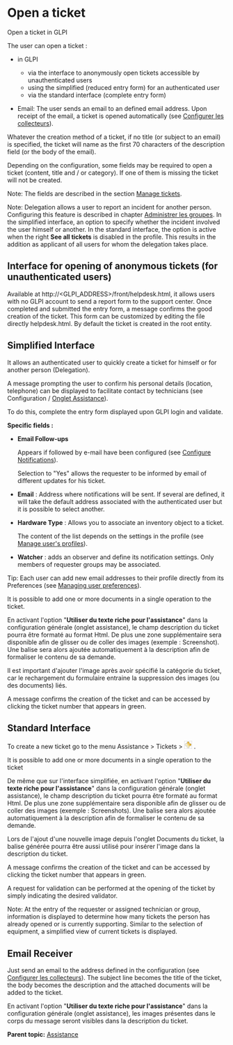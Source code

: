 Open a ticket
=============

Open a ticket in GLPI

The user can open a ticket :

-   in GLPI
    -   via the interface to anonymously open tickets accessible by
        unauthenticated users
    -   using the simplified (reduced entry form) for an authenticated
        user
    -   via the standard interface (complete entry form)

-   Email: The user sends an email to an defined email address. Upon
    receipt of the email, a ticket is opened automatically (see
    [Configurer les
    collecteurs](config_mailcollector.html "La configuration des collecteurs s'effectue depuis le menu Configuration > Collecteurs")).

Whatever the creation method of a ticket, if no title (or subject to an
email) is specified, the ticket will name as the first 70 characters of
the description field (or the body of the email).

Depending on the configuration, some fields may be required to open a
ticket (content, title and / or category). If one of them is missing the
ticket will not be created.

Note: The fields are described in the section [Manage
tickets](helpdesk_ticket.html "Tickets in GLPI, characteristics and use").

Note: Delegation allows a user to report an incident for another person.
Configuring this feature is described in chapter [Administrer les
groupes](administration_group.html "Dans GLPI, administrer les groupes peut se faire à partir du menu Administration > Groupes.").
In the simplified interface, an option to specify whether the incident
involved the user himself or another. In the standard interface, the
option is active when the right **See all tickets** is disabled in the
profile. This results in the addition as applicant of all users for whom
the delegation takes place.

Interface for opening of anonymous tickets (for unauthenticated users)
----------------------------------------------------------------------

Available at http://<GLPI\_ADDRESS\>/front/helpdesk.html, it allows
users with no GLPI account to send a report form to the support center.
Once completed and submitted the entry form, a message confirms the good
creation of the ticket. This form can be customized by editing the file
directly helpdesk.html. By default the ticket is created in the root
entity.

Simplified Interface
--------------------

It allows an authenticated user to quickly create a ticket for himself
or for another person (Delegation).

A message prompting the user to confirm his personal details (location,
telephone) can be displayed to facilitate contact by technicians (see
Configuration / [Onglet
Assistance](config_common_assist.html "Cet onglet permet de paramétrer le comportement de la partie assistance de GLPI.")).

To do this, complete the entry form displayed upon GLPI login and
validate.

**Specific fields :**

-   **Email Follow-ups**

    Appears if followed by e-mail have been configured (see [Configure
    Notifications](config_notification.html "Notifications are configured from the menu Setup > Notifications ;")).

    Selection to "Yes" allows the requester to be informed by email of
    different updates for his ticket.

-   **Email** : Address where notifications will be sent. If several are
    defined, it will take the default address associated with the
    authenticated user but it is possible to select another.
-   **Hardware Type** : Allows you to associate an inventory object to a
    ticket.

    The content of the list depends on the settings in the profile (see
    [Manage user's
    profiles](administration_profile.html "In GLPI, profiles are managed from the menu Administration > Profiles.")).

-   **Watcher** : adds an observer and define its notification settings.
    Only members of requester groups may be associated.

Tip: Each user can add new email addresses to their profile directly
from its Preferences (see [Managing user
preferences](start_pref.html "User preferences are changing from the menu Settings")).

It is possible to add one or more documents in a single operation to the
ticket.

En activant l'option "**Utiliser du texte riche pour l'assistance**"
dans la configuration générale (onglet assistance), le champ description
du ticket pourra être formaté au format Html. De plus une zone
supplémentaire sera disponible afin de glisser ou de coller des images
(exemple : Screenshot). Une balise sera alors ajoutée automatiquement à
la description afin de formaliser le contenu de sa demande.

Il est important d'ajouter l'image après avoir spécifié la catégorie du
ticket, car le rechargement du formulaire entraine la suppression des
images (ou des documents) liés.

A message confirms the creation of the ticket and can be accessed by
clicking the ticket number that appears in green.

Standard Interface
------------------

To create a new ticket go to the menu Assistance \> Tickets \>
![image](../image/menu_add.png) .

It is possible to add one or more documents in a single operation to the
ticket

De même que sur l'interface simplifiée, en activant l'option "**Utiliser
du texte riche pour l'assistance**" dans la configuration générale
(onglet assistance), le champ description du ticket pourra être formaté
au format Html. De plus une zone supplémentaire sera disponible afin de
glisser ou de coller des images (exemple : Screenshots). Une balise sera
alors ajoutée automatiquement à la description afin de formaliser le
contenu de sa demande.

Lors de l'ajout d'une nouvelle image depuis l'onglet Documents du
ticket, la balise générée pourra être aussi utilisé pour insérer l'image
dans la description du ticket.

A message confirms the creation of the ticket and can be accessed by
clicking the ticket number that appears in green.

A request for validation can be performed at the opening of the ticket
by simply indicating the desired validator.

Note: At the entry of the requester or assigned technician or group,
information is displayed to determine how many tickets the person has
already opened or is currently supporting. Similar to the selection of
equipment, a simplified view of current tickets is displayed.

Email Receiver
--------------

Just send an email to the address defined in the configuration (see
[Configurer les
collecteurs](config_mailcollector.html "La configuration des collecteurs s'effectue depuis le menu Configuration > Collecteurs")).
The subject line becomes the title of the ticket, the body becomes the
description and the attached documents will be added to the ticket.

En activant l'option "**Utiliser du texte riche pour l'assistance**"
dans la configuration générale (onglet assistance), les images présentes
dans le corps du message seront visibles dans la description du ticket.

**Parent topic:**
[Assistance](../glpi/helpdesk.html "The GLPI Assistance help desk")
